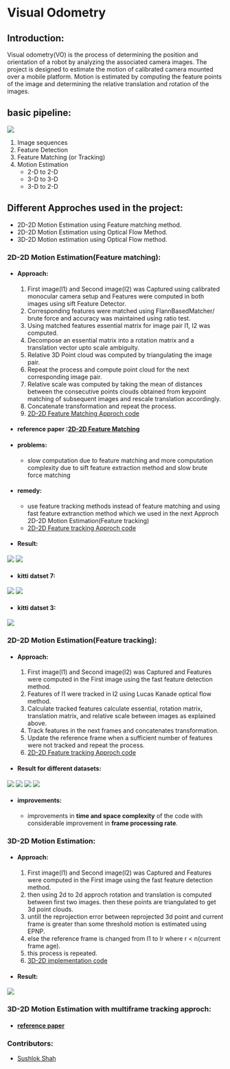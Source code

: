 # Visual Odometry
## Introduction:
Visual odometry(VO) is the process of determining the position and orientation of a robot by analyzing the associated camera images. The project is designed to estimate the motion of calibrated camera mounted over a mobile platform. Motion is estimated by computing the feature points of the image and determining the relative translation and rotation of the images.
## basic pipeline:
![](https://i.imgur.com/BElBW2r.png)
1. Image sequences 
2. Feature Detection 
3. Feature Matching (or Tracking) 
4. Motion Estimation 
    * 2-D to 2-D 
    * 3-D to 3-D 
    * 3-D to 2-D

## Different Approches used in the project: 
* 2D-2D Motion Estimation using Feature matching method. 
* 2D-2D Motion Estimation using Optical Flow Method.
* 3D-2D Motion estimation using Optical Flow method. 

### 2D-2D Motion Estimation(Feature matching): 
* #### Approach:
    1) First image(I1) and Second image(I2) was Captured using calibrated monocular camera setup and Features were computed in both images using sift Feature Detector.
    2) Corresponding features were matched using FlannBasedMatcher/ brute force and accuracy was maintained using ratio test. 
    3) Using matched features essential matrix for image pair I1, I2 was computed.
    4) Decompose an essential matrix into a rotation matrix and a translation vector upto scale ambiguity.
    5) Relative 3D Point cloud was computed by triangulating the image pair.
    6) Repeat the process and compute point cloud for the next corresponding image pair.
    7) Relative scale was computed by taking the mean of distances between the consecutive points clouds obtained from keypoint matching of subsequent images and rescale translation accordingly.
    8) Concatenate transformation and repeat the process.
    9) [2D-2D Feature Matching Approch code](https://github.com/sushlokshah/visual-odometry/blob/main/2d-2d/with_scale.ipynb)
* #### reference paper :[2D-2D Feature Matching](https://drive.google.com/file/d/1FGDgzE0CN-P2I2N30kh47rz9LcyGHBB-/view?usp=sharing)
* #### problems: 
    * slow computation due to feature matching and more computation complexity due to sift feature extraction method and slow brute force matching 

* #### remedy:
    * use feature tracking methods instead of feature matching and using fast feature extranction method which we used in the next Approch 2D-2D Motion Estimation(Feature tracking)
    * [2D-2D Feature tracking Approch code](https://github.com/sushlokshah/visual-odometry/blob/main/2d-2d/optical2.ipynb)

* #### Result:
![](https://i.imgur.com/Bvln8Zn.png)
![](https://i.imgur.com/ILq5pMi.png)
   * #### kitti datset 7:
![](https://i.imgur.com/lbynoLi.png)
![](https://i.imgur.com/0o0DVAv.png)
 * #### kitti datset 3:
![](https://i.imgur.com/0Wf3LGK.png)

### 2D-2D Motion Estimation(Feature tracking):
* #### Approach:

    1) First image(I1) and Second image(I2) was Captured and Features were computed in the First image using the fast feature detection method.
    2) Features of I1 were tracked in I2 using Lucas Kanade optical flow method.
    3) Calculate tracked features calculate essential, rotation matrix, translation matrix, and relative scale between images as explained above.
    4) Track features in the next frames and concatenates transformation.
    5) Update the reference frame when a sufficient number of features were not tracked and repeat the process.
    6) [2D-2D Feature tracking Approch code](https://github.com/sushlokshah/visual-odometry/blob/main/2d-2d/optical2.ipynb)

* #### Result for different datasets:
![](https://i.imgur.com/SQ34ZrT.png)
![](https://i.imgur.com/GFIJ91Z.png)
![](https://i.imgur.com/GdnULSz.png)
![](https://i.imgur.com/uRerTCw.png)
* #### improvements: 
    * improvements in **time and space complexity** of the code with considerable improvement in **frame processing rate**.


### 3D-2D Motion Estimation: 
* #### Approach:
    1. First image(I1) and Second image(I2) was Captured and Features were computed in the First image using the fast feature detection method.
    2. then using 2d to 2d approch rotation and translation is computed between first two images. then these points are triangulated to get 3d point clouds.
    3. untill the reprojection error between reprojected 3d point and current frame is greater than some threshold motion is estimated using EPNP.
    4. else the reference frame is changed from I1 to Ir where r < n(current frame age).
    5. this process is repeated.
    6. [3D-2D implementation code](https://github.com/sushlokshah/visual-odometry/blob/main/3d-2d/final_pnp.ipynb)

* #### Result:
![](https://i.imgur.com/Hg1WeSS.png)


### 3D-2D Motion Estimation with multiframe tracking approch:
* #### [reference paper](https://drive.google.com/file/d/1bUY6J3cVjFasmzbn-B5wp4dWOq0SxHR-/view?usp=sharing)

### Contributors: 
* [Sushlok Shah](https://github.com/sushlokshah)

